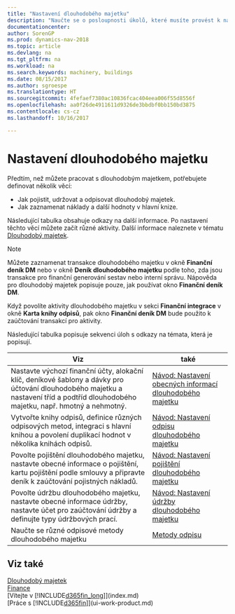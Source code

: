 ```yaml
---
title: "Nastavení dlouhodobého majetku"
description: "Naučte se o posloupnosti úkolů, které musíte provést k nastavení dlouhodobého majetku, jako jsou stroje nebo budovy."
documentationcenter: 
author: SorenGP
ms.prod: dynamics-nav-2018
ms.topic: article
ms.devlang: na
ms.tgt_pltfrm: na
ms.workload: na
ms.search.keywords: machinery, buildings
ms.date: 08/15/2017
ms.author: sgroespe
ms.translationtype: HT
ms.sourcegitcommit: 4fefaef7380ac10836fcac404eea006f55d8556f
ms.openlocfilehash: aa0f26de4911611d9326de3bbdbf0bb150bd3875
ms.contentlocale: cs-cz
ms.lasthandoff: 10/16/2017

---
```

# <a name="setting-up-fixed-assets"></a>Nastavení dlouhodobého majetku
Předtím, než můžete pracovat s dlouhodobým majetkem, potřebujete definovat několik věcí:  

* Jak pojistit, udržovat a odpisovat dlouhodobý majetek.  
* Jak zaznamenat náklady a další hodnoty v hlavní knize.  

Následující tabulka obsahuje odkazy na další informace. Po nastavení těchto věcí můžete začít různé aktivity. Další informace naleznete v tématu [Dlouhodobý majetek](fa-manage.md).  

> [!NOTE]  
>   Můžete zaznamenat transakce dlouhodobého majetku v okně **Finanční deník DM** nebo v okně **Deník dlouhodobého majetku** podle toho, zda jsou transakce pro finanční generování sestav nebo interní správu. Nápověda pro dlouhodobý majetek popisuje pouze, jak používat okno **Finanční deník DM**.  

Když povolíte aktivity dlouhodobého majetku v sekci **Finanční integrace** v okně **Karta knihy odpisů**, pak okno **Finanční deník DM** bude použito k zaúčtování transakcí pro aktivity.

Následující tabulka popisuje sekvenci úloh s odkazy na témata, která je popisují.  

| Viz | také |
| --- | --- |
| Nastavte výchozí finanční účty, alokační klíč, deníkové šablony a dávky pro účtování dlouhodobého majetku a nastavení tříd a podtříd dlouhodobého majetku, např. hmotný a nehmotný. |[Návod: Nastavení obecných informací dlouhodobého majetku](fa-how-setup-general.md) |
| Vytvořte knihy odpisů, definice různých odpisových metod, integraci s hlavní knihou a povolení duplikací hodnot v několika knihách odpisů. |[Návod: Nastavení odpisu dlouhodobého majetku](fa-how-setup-depreciation.md) |
| Povolte pojištění dlouhodobého majetku, nastavte obecné informace o pojištění, kartu pojištění podle smlouvy a připravte deník k zaúčtování pojistných nákladů. |[Návod: Nastavení pojištění dlouhodobého majetku](fa-how-setup-insurance.md) |
| Povolte údržbu dlouhodobého majetku, nastavte obecné informace údržby, nastavte účet pro zaúčtování údržby a definujte typy údržbových prací. |[Návod: Nastavení údržby dlouhodobého majetku](fa-how-setup-maintenance.md) |
| Naučte se různé odpisové metody dlouhodobého majetku |[Metody odpisu](fa-depreciation-methods.md) |

## <a name="see-also"></a>Viz také
[Dlouhodobý majetek](fa-manage.md)  
[Finance](finance.md)  
[Vítejte v [!INCLUDE[d365fin_long](includes/d365fin_long_md.md)]](index.md)  
[Práce s [!INCLUDE[d365fin](includes/d365fin_md.md)]](ui-work-product.md)

